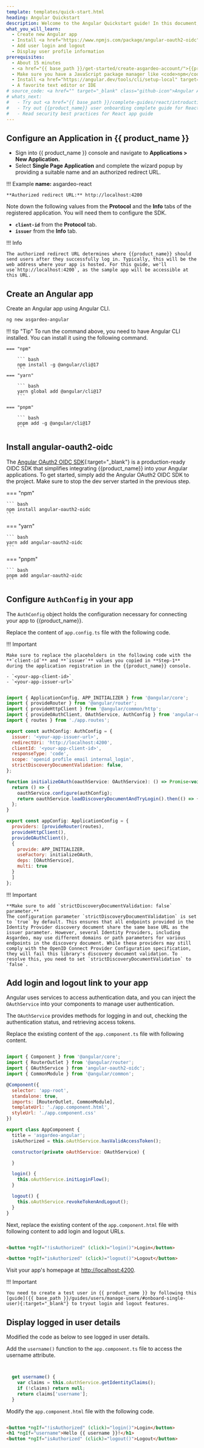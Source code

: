 ```yaml
---
template: templates/quick-start.html
heading: Angular Quickstart
description: Welcome to the Angular Quickstart guide! In this document, you will learn to build a Angular app, add user login and display user profile information using Asgardeo.
what_you_will_learn:
  - Create new Angular app
  - Install <a href="https://www.npmjs.com/package/angular-oauth2-oidc" target="_blank">angular-oauth2-oidc</a> package
  - Add user login and logout
  - Display user profile information
prerequisites:
  - About 15 minutes
  - <a href="{{ base_path }}/get-started/create-asgardeo-account/">{{product_name}} account</a>
  - Make sure you have a JavaScript package manager like <code>npm</code>, <code>yarn</code>, or <code>pnpm</code>.
  - Install <a href="https://angular.dev/tools/cli/setup-local" target="_blank">Angular CLI </a>
  - A favorite text editor or IDE
# source_code: <a href="" target="_blank" class="github-icon">Angular App Sample</a>
# whats_next:
#   - Try out <a href="{{ base_path }}/complete-guides/react/introduction/" target="_blank">{{ product_name }} complete React guide</a>
#   - Try out {{product_name}} user onboarding complete guide for React
#   - Read security best practices for React app guide
---
```

## Configure an Application in {{ product_name }}

- Sign into {{ product_name }} console and navigate to **Applications > New Application.**
- Select **Single Page Application** and complete the wizard popup by providing a suitable name and an authorized redirect URL.

!!! Example
    **name:** asgardeo-react
    
    **Authorized redirect URL:** http://localhost:4200

Note down the following values from the **Protocol** and the **Info** tabs of the registered application. You will need them to configure the SDK.

- **`client-id`** from the **Protocol** tab. 
- **`issuer`** from the **Info** tab. 

!!! Info

    The authorized redirect URL determines where {{product_name}} should send users after they successfully log in. Typically, this will be the web address where your app is hosted. For this guide, we'll use`http://localhost:4200`, as the sample app will be accessible at this URL.

## Create an Angular app 

Create an Angular app using Angular CLI.

``` bash
ng new asgardeo-angular
```

!!! tip "Tip"
    To run the command above, you need to have Angular CLI installed. You can install it using the following command.
    
    === "npm"

        ``` bash
        npm install -g @angular/cli@17
        ```
    === "yarn"

        ``` bash
        yarn global add @angular/cli@17
        ```

    === "pnpm"

        ``` bash
        pnpm add -g @angular/cli@17 
        ```

## Install angular-oauth2-oidc

The [Angular OAuth2 OIDC SDK](https://www.npmjs.com/package/angular-oauth2-oidc){:target="_blank"} is a production-ready OIDC SDK that simplifies integrating {{product_name}} into your Angular applications. To get started, simply add the Angular OAuth2 OIDC SDK to the project. Make sure to stop the dev server started in the previous step. 

=== "npm"

    ``` bash
    npm install angular-oauth2-oidc
    ```

=== "yarn"

    ``` bash
    yarn add angular-oauth2-oidc
    ```

=== "pnpm"

    ``` bash
    pnpm add angular-oauth2-oidc
    ```

## Configure `AuthConfig` in your app

The `AuthConfig` object holds the configuration necessary for connecting your app to {{product_name}}. 

Replace the content of `app.config.ts` file with the following code. 

!!! Important

    Make sure to replace the placeholders in the following code with the **`client-id`** and **`issuer`** values you copied in **Step-1** during the application registration in the {{product_name}} console. 

    - `<your-app-client-id>`
    - `<your-app-issuer-url>`

```javascript title="app.config.ts"

import { ApplicationConfig, APP_INITIALIZER } from '@angular/core';
import { provideRouter } from '@angular/router';
import { provideHttpClient } from '@angular/common/http';
import { provideOAuthClient, OAuthService, AuthConfig } from 'angular-oauth2-oidc';
import { routes } from './app.routes';

export const authConfig: AuthConfig = {
  issuer: '<your-app-issuer-url>',
  redirectUri: 'http://localhost:4200',
  clientId: '<your-app-client-id>',
  responseType: 'code',
  scope: 'openid profile email internal_login',
  strictDiscoveryDocumentValidation: false,
};

function initializeOAuth(oauthService: OAuthService): () => Promise<void> {
  return () => {
    oauthService.configure(authConfig);
    return oauthService.loadDiscoveryDocumentAndTryLogin().then(() => { });
  };
}

export const appConfig: ApplicationConfig = {
  providers: [provideRouter(routes),
  provideHttpClient(),
  provideOAuthClient(),
  {
    provide: APP_INITIALIZER,
    useFactory: initializeOAuth,
    deps: [OAuthService],
    multi: true
  }
  ]
};

```

!!! Important

    **Make sure to add `strictDiscoveryDocumentValidation: false` parameter.**
    The configuration parameter `strictDiscoveryDocumentValidation` is set to `true` by default. This ensures that all endpoints provided in the Identity Provider discovery document share the same base URL as the issuer parameter. However, several Identity Providers, including Asgardeo, may use different domains or path parameters for various endpoints in the discovery document. While these providers may still comply with the OpenID Connect Provider Configuration specification, they will fail this library's discovery document validation. To resolve this, you need to set `strictDiscoveryDocumentValidation` to `false`.

## Add login and logout link to your app

Angular uses services to access authentication data, and you can inject the `OAuthService` into your components to manage user authentication.

The `OAuthService` provides methods for logging in and out, checking the authentication status, and retrieving access tokens. 

Replace the existing content of the `app.component.ts` file with following content.

```javascript title="app.component.ts"  hl_lines="16-28"

import { Component } from '@angular/core';
import { RouterOutlet } from '@angular/router';
import { OAuthService } from 'angular-oauth2-oidc';
import { CommonModule } from '@angular/common';

@Component({
  selector: 'app-root',
  standalone: true,
  imports: [RouterOutlet, CommonModule],
  templateUrl: './app.component.html',
  styleUrl: './app.component.css'
})

export class AppComponent {
  title = 'asgardeo-angular';
  isAuthorized = this.oAuthService.hasValidAccessToken();

  constructor(private oAuthService: OAuthService) {

  }

  login() {
    this.oAuthService.initLoginFlow();
  }

  logout() {
    this.oAuthService.revokeTokenAndLogout();
  }
}

```

Next, replace the existing content of the `app.component.html` file with following content to add login and logout URLs.  

```html title="app.component.html" 

<button *ngIf="!isAuthorized" (click)="login()">Login</button>

<button *ngIf="isAuthorized" (click)="logout()">Logout</button>

```

Visit your app's homepage at [http://localhost:4200](http://localhost:4200).

!!! Important

    You need to create a test user in {{ product_name }} by following this [guide]({{ base_path }}/guides/users/manage-users/#onboard-single-user){:target="_blank"} to tryout login and logout features.

## Display logged in user details

Modified the code as below to see logged in user details.


Add the `username()` function to the `app.component.ts` file to access the username attribute. 

```javascript title="app.component.ts" hl_lines="3-6"


  get username() {
    var claims = this.oAuthService.getIdentityClaims();
    if (!claims) return null;
    return claims['username'];
  }


```

Modify the `app.component.html` file with the following code. 

```html title="app.component.html" hl_lines="2"

<button *ngIf="!isAuthorized" (click)="login()">Login</button>
<h1 *ngIf="username">Hello {{ username }}!</h1>
<button *ngIf="isAuthorized" (click)="logout()">Logout</button>

```
